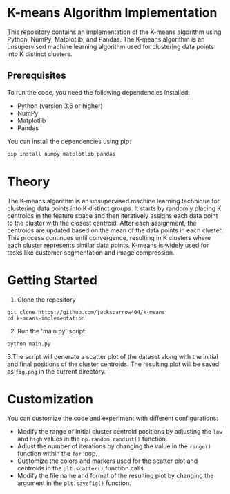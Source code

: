 # K-means Algorithm Implementation

This repository contains an implementation of the K-means algorithm using Python, NumPy, Matplotlib, and Pandas. The
K-means algorithm is an unsupervised machine learning algorithm used for clustering data points into K distinct
clusters.

## Prerequisites

To run the code, you need the following dependencies installed:

- Python (version 3.6 or higher)
- NumPy
- Matplotlib
- Pandas

You can install the dependencies using pip:

```bash
pip install numpy matplotlib pandas
```
# Theory
The K-means algorithm is an unsupervised machine learning technique for clustering data points into K distinct groups. It starts by randomly placing K centroids in the feature space and then iteratively assigns each data point to the cluster with the closest centroid. After each assignment, the centroids are updated based on the mean of the data points in each cluster. This process continues until convergence, resulting in K clusters where each cluster represents similar data points. K-means is widely used for tasks like customer segmentation and image compression.
# Getting Started
1. Clone the repository
```
git clone https://github.com/jacksparrow404/k-means
cd k-means-implementation
```
2. Run the 'main.py' script:
```
python main.py
```
3.The script will generate a scatter plot of the dataset along with the initial and final positions of the cluster centroids. The resulting plot will be saved as `fig.png` in the current directory.
# Customization
You can customize the code and experiment with different configurations:
* Modify the range of initial cluster centroid positions by adjusting the `low` and `high` values in the `np.random.randint()` function.
* Adjust the number of iterations by changing the value in the `range()` function within the `for` loop.
* Customize the colors and markers used for the scatter plot and centroids in the `plt.scatter()` function calls.
* Modify the file name and format of the resulting plot by changing the argument in the `plt.savefig()` function.






